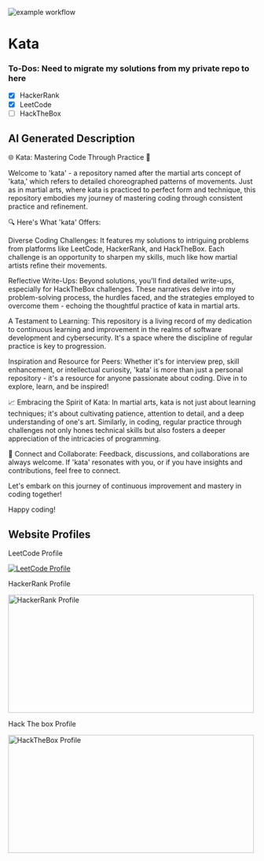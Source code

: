 ![example workflow](https://github.com/TonyDuran/kata/actions/workflows/github-actions.yml/badge.svg)
# Kata


### To-Dos: Need to migrate my solutions from my private repo to here
- [x] HackerRank
- [x] LeetCode
- [ ] HackTheBox

## AI Generated Description
🌐 Kata: Mastering Code Through Practice 🚀

Welcome to 'kata' - a repository named after the martial arts concept of 'kata,' which refers to detailed choreographed patterns of movements. Just as in martial arts, where kata is practiced to perfect form and technique, this repository embodies my journey of mastering coding through consistent practice and refinement.

🔍 Here's What 'kata' Offers:

Diverse Coding Challenges: It features my solutions to intriguing problems from platforms like LeetCode, HackerRank, and HackTheBox. Each challenge is an opportunity to sharpen my skills, much like how martial artists refine their movements.

Reflective Write-Ups: Beyond solutions, you'll find detailed write-ups, especially for HackTheBox challenges. These narratives delve into my problem-solving process, the hurdles faced, and the strategies employed to overcome them - echoing the thoughtful practice of kata in martial arts.

A Testament to Learning: This repository is a living record of my dedication to continuous learning and improvement in the realms of software development and cybersecurity. It's a space where the discipline of regular practice is key to progression.

Inspiration and Resource for Peers: Whether it's for interview prep, skill enhancement, or intellectual curiosity, 'kata' is more than just a personal repository - it's a resource for anyone passionate about coding. Dive in to explore, learn, and be inspired!

📈 Embracing the Spirit of Kata:
In martial arts, kata is not just about learning techniques; it's about cultivating patience, attention to detail, and a deep understanding of one's art. Similarly, in coding, regular practice through challenges not only hones technical skills but also fosters a deeper appreciation of the intricacies of programming.

💬 Connect and Collaborate:
Feedback, discussions, and collaborations are always welcome. If 'kata' resonates with you, or if you have insights and contributions, feel free to connect.

Let's embark on this journey of continuous improvement and mastery in coding together!

Happy coding!

## Website Profiles
LeetCode Profile

[![LeetCode Profile](https://leetcode.com/static/images/LeetCode_Sharing.png)](https://leetcode.com/TonyDuran/)

HackerRank Profile


<a href="https://www.hackerrank.com/profile/_TonyDuran">
    <img src="https://hrcdn.net/og/default.jpg" alt="HackerRank Profile" width="500" height="240">
</a>

Hack The box Profile

<a href="https://app.hackthebox.com/profile/924238">
    <img src="https://www.hackthebox.com/images/landingv3/og/og-homepage.jpg" alt="HackTheBox Profile" width="500" height="240">
</a>
